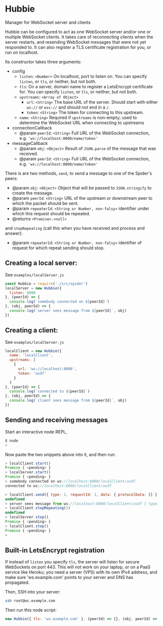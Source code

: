 # Hubbie
Manager for WebSocket server and clients

Hubbie can be configured to act as one WebSocket server and/or one or multiple WebSocket clients.
It takes care of reconnecting clients when the server restarts, and resending WebSocket messages that
were not yet responded to. It can also register a TLS certificate registration for you, or run
on localhost.

Its constructor takes three arguments:
* config
  * `listen`: `<Number>` On localhost, port to listen on. You can specify `listen`, or `tls`, or neither, but not both.
  * `tls`: On a server, domain name to register a LetsEncrypt certificate for. You can specify `listen`, or `tls`, or neither, but not both.
  * `upstreams`: `<Array of Object>`
    * `url`: `<String>` The base URL of the server. Should start with either `ws://` or `wss://` and should not end in a `/`.
    * `token`: `<String>` The token for connecting to this upstream.
  * `name`: `<String>` Required if `upstreams` is non-empty; used to determine the WebSocket URL when connecting to upstreams 
* connectionCallback
  * @param `peerId`: `<String>` Full URL of the WebSocket connection, e.g. `'ws://localhost:8000/name/token'`
* messageCallback
  * @param `obj`: `<Object>` Result of `JSON.parse` of the message that was received.
  * @param `peerId`: `<String>` Full URL of the WebSocket connection, e.g. `'ws://localhost:8000/name/token'`

There is are two methods, `send`, to send a message to one of the Spider's peers:
* @param `obj`: `<Object>` Object that will be passed to `JSON.stringify` to create the message.
* @param `peerId`: `<String>` URL of the upstream or downstream peer to which the packet should be sent.
* @param `repeaterId`: `<String or Number, non-falsy>` identifier under which this request should be repeated.
* @returns `<Promise>.<null>`

and `stopRepeating` (call this when you have received and process and answer):
* @param `repeaterId`: `<String or Number, non-falsy>` identifier of request for which repeat sending should stop.

## Creating a local server:

See `examples/localServer.js`

```js
const Hubbie = require('./src/spider')
localServer = new Hubbie({
  listen: 8000
}, (peerId) => {
  console.log(`somebody connected on ${peerId}`)
}, (obj, peerId) => {
  console.log(`server sees message from ${peerId}`, obj)
})
```

## Creating a client:

See `examples/localServer.js`

```js
localClient = new Hubbie({
  name: 'localClient',
  upstreams: [
    {
      url: 'ws://localhost:8000',
      token: 'asdf'
    }
  ]
}, (peerId) => {
  console.log(`connected to ${peerId}`)
}, (obj, peerId) => {
  console.log(`client sees message from ${peerId}`, obj)
})
```

## Sending and receiving messages

Start an interactive node REPL,
```sh
$ node
>
```

Now paste the two snippets above into it, and then run:

```js
> localClient.start()
Promise { <pending> }
> localServer.start()
Promise { <pending> }
> somebody connected on ws://localhost:8000/localClient/asdf
connected to ws://localhost:8000/localClient/asdf

> localClient.send({ type: 1, requestId: 1, data: { protocolData: [] } }, 'ws://localhost:8000/localClient/asdf', 1)
undefined
> server sees message from ws://localhost:8000/localClient/asdf { type: 1, requestId: 1, data: [] }
> localClient.stopRepeating(1)
undefined
> localServer.stop()
Promise { <pending> }
> localClient.stop()
Promise { <pending> }
>
```

## Built-in LetsEncrypt registration

If instead of `listen` you specify `tls`, the server will listen for secure WebSockets on port 443.
This will not work on your laptop, or on a PaaS service like Heroku; you need a server (VPS) with
its own IPv4 address, and make sure 'ws.example.com' points to your server and DNS has propagated.

Then, SSH into your server:

```sh
ssh root@ws.example.com
```

Then run this node script:

```js
new Hubbie({ tls: 'ws.example.com' }, (peerId) => {}, (obj, peerId) => {})
```
